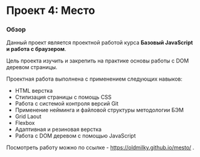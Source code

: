# Проект 4: Место

### Обзор

Данный проект является проектной работой курса **Базовый JavaScript и работа с браузером**.

Цель проекта изучить и закрепить на практике основы работы с DOM деревом страницы.

Проектная работа выполнена с применением следующих навыков:
- HTML верстка
- Стилизация страницы с помощь CSS
- Работа с системой контроля версий Git
- Применение нейминга и файловой структуры методологии БЭМ
- Grid Laout
- Flexbox
- Адаптивная и резиновая верстка
- Работа с DOM деревом с помощью JavaScript

Посмотреть работу можно по ссылке - https://oldmilky.github.io/mesto/  .
